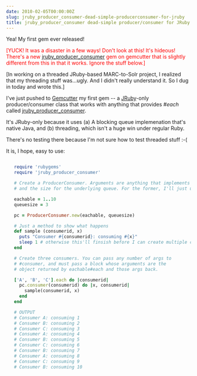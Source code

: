 ```yaml
---
date: 2010-02-05T00:00:00Z
slug: jruby_producer_consumer-dead-simple-producerconsumer-for-jruby
title: jruby_producer_consumer dead-simple producer/consumer for JRuby
---
```


Yea! My first gem ever released!

<p style="color: red">[YUCK! It was a disaster in a few ways! Don't look at this! It's hideous! There's a new <a href="http://rdoc.info/projects/billdueber/jruby_producer_consumer">jruby_producer_consumer</a> gem on gemcutter that is slightly different from this in that it works. Ignore the stuff below.]</p>

[In working on a threaded JRuby-based MARC-to-Solr project, I realized that my threading stuff was...ugly. And
I didn't really understand it. So I dug in today and wrote this.]

I've just pushed to [Gemcutter](http://gemcutter.org/) my first gem -- a [JRuby](http://jruby.org/)-only
producer/consumer class that works with anything that provides _#each_ called [jruby_producer_consumer](http://gemcutter.org/gems/jruby_producer_consumer).

It's JRuby-only because it uses (a) A blocking queue implemenation that's native Java, and (b) threading, which isn't
a huge win under regular Ruby.

There's no testing there because I'm not sure how to test threaded stuff :-(

It is, I hope, easy to use:


~~~ruby

   require 'rubygems'
   require 'jruby_producer_consumer'

   # Create a ProducerConsumer. Arguments are anything that implements #each
   # and the size for the underlying queue. For the former, I'll just use a Range object.

   eachable = 1..10
   queuesize = 3

   pc = ProducerConsumer.new(eachable, queuesize)

   # Just a method to show what happens
   def sample (consumerid, x)
     puts "Consumer #{consumerid}: consuming #{x}"
     sleep 1 # otherwise this'll finsish before I can create multiple consumers
   end

   # Create three consumers. You can pass any number of args to
   # #consumer, and must pass a block whose arguments are the
   # object returned by eachable#each and those args back.

   ['A', 'B', 'C'].each do |consumerid|
     pc.consumer(consumerid) do |x, consumerid|
       sample(consumerid, x)
     end
   end

   # OUTPUT
   # Consumer A: consuming 1
   # Consumer B: consuming 2
   # Consumer C: consuming 3
   # Consumer A: consuming 4
   # Consumer B: consuming 5
   # Consumer C: consuming 6
   # Consumer B: consuming 7
   # Consumer A: consuming 8
   # Consumer C: consuming 9
   # Consumer B: consuming 10


~~~

